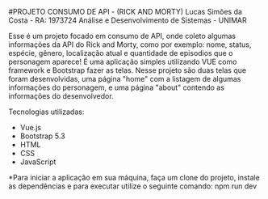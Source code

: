#PROJETO CONSUMO DE API - (RICK AND MORTY)
Lucas Simões da Costa - RA: 1973724
Análise e Desenvolvimento de Sistemas - UNIMAR

Esse é um projeto focado em consumo de API, onde coleto algumas informações da API do Rick and Morty, como por exemplo: nome, status, espécie, gênero, localização atual e quantidade de episodios que o personagem aparece!
É uma aplicação simples utilizando VUE como framework e Bootstrap fazer as telas. Nesse projeto são duas telas que foram desenvolvidas, uma página "home" com a listagem de algumas informações do personagem, e uma página "about" contendo as informações do desenvolvedor.

Tecnologias utilizadas:
- Vue.js
- Bootstrap 5.3
- HTML
- CSS
- JavaScript

*Para iniciar a aplicação em sua máquina, faça um clone do projeto, instale as dependências e para executar utilize o seguinte comando: npm run dev
